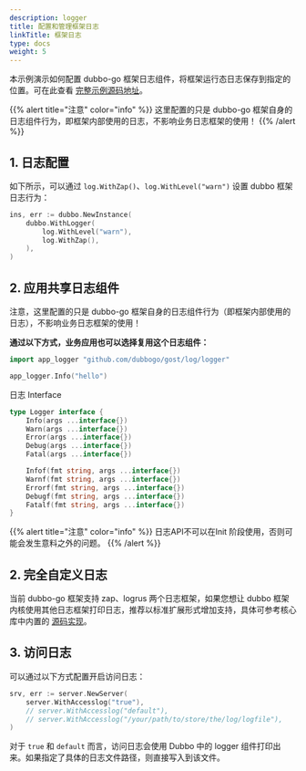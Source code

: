 ```yaml
---
description: logger
title: 配置和管理框架日志
linkTitle: 框架日志
type: docs
weight: 5
---
```


本示例演示如何配置 dubbo-go 框架日志组件，将框架运行态日志保存到指定的位置。可在此查看  <a href="https://github.com/apache/dubbo-go-samples/tree/main/logger/level" target="_blank">完整示例源码地址</a>。

{{% alert title="注意" color="info" %}}
这里配置的只是 dubbo-go 框架自身的日志组件行为，即框架内部使用的日志，不影响业务日志框架的使用！
{{% /alert %}}

## 1. 日志配置
如下所示，可以通过 `log.WithZap()`、`log.WithLevel("warn")` 设置 dubbo 框架日志行为：

```go
ins, err := dubbo.NewInstance(
	dubbo.WithLogger(
		log.WithLevel("warn"),
		log.WithZap(),
	),
)
```

## 2. 应用共享日志组件
注意，这里配置的只是 dubbo-go 框架自身的日志组件行为（即框架内部使用的日志），不影响业务日志框架的使用！

**通过以下方式，业务应用也可以选择复用这个日志组件：**

```go
import app_logger "github.com/dubbogo/gost/log/logger"

app_logger.Info("hello")
```

日志 Interface

```go
type Logger interface {
	Info(args ...interface{})
	Warn(args ...interface{})
	Error(args ...interface{})
	Debug(args ...interface{})
	Fatal(args ...interface{})

	Infof(fmt string, args ...interface{})
	Warnf(fmt string, args ...interface{})
	Errorf(fmt string, args ...interface{})
	Debugf(fmt string, args ...interface{})
	Fatalf(fmt string, args ...interface{})
}
```

{{% alert title="注意" color="info" %}}
日志API不可以在Init 阶段使用，否则可能会发生意料之外的问题。
{{% /alert %}}

## 2. 完全自定义日志
当前 dubbo-go 框架支持 zap、logrus 两个日志框架，如果您想让 dubbo 框架内核使用其他日志框架打印日志，推荐以标准扩展形式增加支持，具体可参考核心库中内置的 [源码实现](https://github.com/apache/dubbo-go/tree/main/logger)。

## 3. 访问日志

可以通过以下方式配置开启访问日志：

```go
srv, err := server.NewServer(
	server.WithAccesslog("true"),
	// server.WithAccesslog("default"),
	// server.WithAccesslog("/your/path/to/store/the/log/logfile"),
)
```

对于 `true` 和 `default` 而言，访问日志会使用 Dubbo 中的 logger 组件打印出来。如果指定了具体的日志文件路径，则直接写入到该文件。

